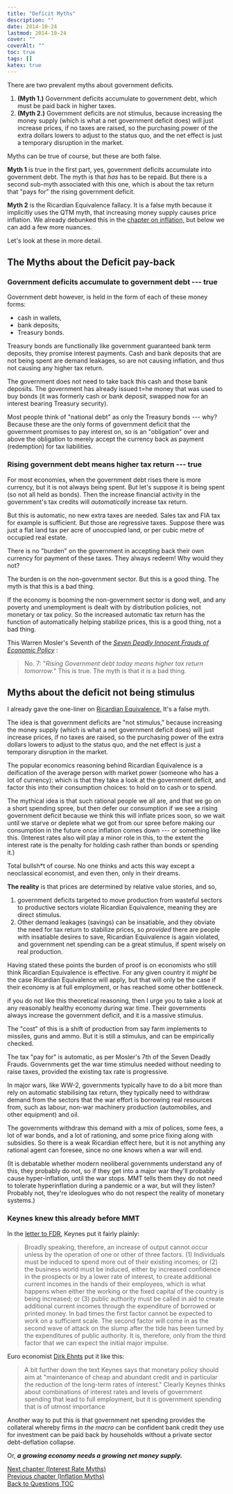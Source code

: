 ```yaml
---
title: "Deficit Myths"
description: ""
date: 2014-10-24
lastmod: 2014-10-24
cover: ""
coverAlt: ""
toc: true
tags: []
katex: true
---
```


There are two prevalent myths about government deficits.

1. **(Myth 1.)** Government deficits accumulate to government debt, which must be paid back in higher taxes.
2. **(Myth 2.)** Government deficits are not stimulus, because increasing the money supply (which is what a net government deficit does) will just increase prices, if no taxes are raised, so the purchasing power of the extra dollars lowers to adjust to the status quo, and the net effect is just a temporary disruption in the market.

Myths can be true of course, but these are both false.

**Myth 1** is true in the first part, yes, government deficits accumulate into government debt. 
The myth is that *has* has to be repaid. 
But there is a second sub-myth associated with this one, which is about the tax return that "pays for" the rising government deficit.

**Myth 2** is the Ricardian Equivalence fallacy. 
It is a false myth because it implicitly uses the QTM myth, that increasing money supply causes price inflation. 
We already debunked this in the [chapter on inflation,](../4_inflation_myths#what-is-the-qtm-myth) but below we can add a few more nuances.

Let's look at these in more detail.

## The Myths about the Deficit pay-back

### Government deficits accumulate to government debt --- true

Government debt however, is held in the form of each of these money forms:
* cash in wallets,
* bank deposits,
* Treasury bonds.

Treasury bonds are functionally like government guaranteed bank term deposits, they promise interest payments. 
Cash and bank deposits that are not being spent are demand leakages, so are not causing inflation, and thus not causing any higher tax return. 

The government does not need to take back this cash and those bank deposits.
The government has already issued t=he money that was used to buy bonds 
(it was formerly cash or bank deposit, swapped now for an interest bearing Treasury security).

Most people think of "national debt" as only the Treasury bonds --- why? 
Because these are the only forms of government deficit that the government promises to pay interest on, so is an "obligation" over and above the obligation to merely accept the currency back as payment (redemption) for tax liabilities.


### Rising government debt means higher tax return --- true

For most economies, when the government debt rises there is more currency, but it is not always being spent. 
But let's suppose it is being spent (so not all held as bonds). 
Then the increase financial activity in the government's tax credits will *automatically* increase tax return.

But this is automatic, no new extra taxes are needed. 
Sales tax and FIA tax for example is sufficient. But those are regressive taxes. 
Suppose there was just a flat land tax per acre of unoccupied land, or per cubic metre of occupied real estate. 

There is no "burden" on the government in accepting back their own currency for payment of these taxes. 
They always redeem! Why would they not?

The burden is on the non-government sector. 
But this is a good thing. 
The myth is that this is a bad thing.

If the economy is booming the non-government sector is dong well, and any poverty and unemployment is dealt with by distribution policies, not monetary or tax policy. 
So the increased automatic tax return has the function of automatically helping stabilize prices, this is a good thing, not a bad thing.

This Warren Mosler's Seventh of the *[Seven Deadly Innocent Frauds of Economic Policy](/ohanga-pai/pdf/Mosler_2010_Seven.Deadly.Innocent.Frauds.of.Economics_original.pdf)* :

> No. 7: "_Rising Government debt today means higher tax return tomorrow._"
This is true. 
The myth is that it is a bad thing.


## Myths about the deficit not being stimulus

I already gave the one-liner on [Ricardian Equivalence.](https://en.wikipedia.org/wiki/Ricardian_equivalence) It's a false myth.

The idea is that government deficits are "not stimulus," because increasing the money supply 
(which is what a net government deficit does) will just increase prices, 
if no taxes are raised, so the purchasing power of the extra dollars lowers to adjust to the status quo, and the net effect is just a temporary disruption in the market.

The popular economics reasoning behind Ricardian Equivalence is a deification of the average person with market power (someone who has a lot of currency): 
which is that they take a look at the government deficit, and factor this into their consumption choices: to hold on to cash or to spend.

The mythical idea is that such rational people we all are, and that we go on a short spending spree, but then defer our consumption if we see a rising government deficit because we think this will inflate prices soon, so we wait until we starve or deplete what we got from our spree before making our consumption in the future once inflation comes down --- or something like this.
(Interest rates also will play a minor role in this, to the extent the interest rate is the penalty for holding cash rather than bonds or spending it.)

Total bullsh*t of course. 
No one thinks and acts this way except a neoclassical economist, and even then, only in their dreams.

**The reality** is that prices are determined by relative value stories, and so,

1. government deficits targeted to move production from wasteful sectors to productive sectors violate Ricardian Equivalence, meaning they are direct stimulus.
2. Other demand leakages (savings) can be insatiable, and they obviate the need for tax return to stabilize prices, so *provided* there are people with insatiable desires to save, Ricardian Equivalence is again violated, and government net spending can be a great stimulus, if spent wisely on real production.

Having stated these points the burden of proof is on economists who still think Ricardian Equivalence is effective. 
For any given country it *might* be the case Ricardian Equivalence will apply, but that will only be the case if their economy is at full employment, or has reached some other bottleneck.

if you do not like this theoretical reasoning, then I urge you to take a look at any reasonably healthy economy during war time. 
Their governments always increase the government deficit, and it is a massive stimulus.

The "cost" of this is a shift of production from say farm implements to missiles, guns and ammo.
But it is still a stimulus, and can be empirically checked. 

The tax "pay for" is automatic, as per Mosler's 7th of the Seven Deadly Frauds.
Governments get the war time stimulus needed without needing to raise taxes, provided the existing tax rate is progressive.

In major wars, like WW-2, governments typically have to do a bit more than rely on automatic stabilising tax return, they typically need to withdraw demand from the sectors that the war effort is borrowing real resources from, such as labour, non-war machinery production (automobiles, and other equipment) and oil. 

The governments withdraw this demand with a mix of polices, some fees, a lot of war bonds, and a lot of rationing, and some price fixing along with subsidies.
So there is a weak Ricardian effect here, but it is not anything any rational agent can foresee, since no one knows when a war will end.

(It is debatable whether modern neoliberal governments understand any of this, 
they probably do not, so if they get into a major war they'll probably cause hyper-inflation, until the war stops. 
MMT tells them they do not need to tolerate hyperinflation during a pandemic or a war, but will they listen? 
Probably not, they're ideologues who do not respect the reality of monetary systems.)


### Keynes knew this already before MMT

In the [letter to FDR,](http://la.utexas.edu/users/hcleaver/368/368KeynesOpenLetFDRtable.pdf) Keynes put it fairly plainly:

> Broadly speaking, therefore, an increase of output cannot occur unless by the operation of one or other of three factors. 
(1) Individuals must be induced to spend more out of their existing incomes; 
or (2) the business world must be induced, either by increased confidence in the prospects 
or by a lower rate of interest, 
to create additional current incomes in the hands of their employees, 
which is what happens when either the working or the fixed capital of the country is being increased; 
or (3) public authority must be called in aid to create additional current incomes through the expenditure of borrowed or printed money. 
In bad times the first factor cannot be expected to work on a sufficient scale. 
The second factor will come in as the second wave of attack on the slump after the tide has been turned by the expenditures of public authority. 
It is, therefore, only from the third factor that we can expect the initial major impulse.

Euro economist [Dirk Ehnts](https://econoblog101.wordpress.com/2018/03/22/discussion-with-ben-fine-about-keynes-and-keynesianism/) put it like this:

>  A bit further down the text Keynes says that monetary policy should aim at "maintenance of cheap and abundant credit and in particular the reduction of the long-term rates of interest." Clearly Keynes thinks about combinations of interest rates and levels of government spending that lead to full employment, but it is government spending that is of utmost importance

Another way to put this is that government net spending provides the collateral whereby firms *in the macro* can be confident bank credit they use for investment can be paid back by households without a private sector debt-deflation collapse.

Or, **_a growing economy needs a growing net money supply._**

[Next chapter (Interest Rate Myths)](../6_interest_rate_myths)  
[Previous chapter (Inflation Myths)](../4_inflation_myths)  
[Back to Questions TOC](../)
